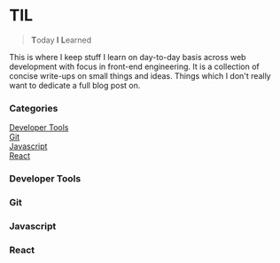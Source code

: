 # TIL

> **T**oday **I** **L**earned  

This is where I keep stuff I learn on day-to-day basis across web development with focus in front-end engineering. It is a collection of concise write-ups on small things and ideas. Things which I don't really want to dedicate a full blog post on.

### Categories

[Developer Tools](###developer-tools)  
[Git](###git)  
[Javascript](###javascript)  
[React](###react)  

### Developer Tools

### Git

### Javascript

### React

